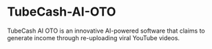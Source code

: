 # TubeCash-AI-OTO
TubeCash AI OTO is an innovative AI-powered software that claims to generate income through re-uploading viral YouTube videos.
